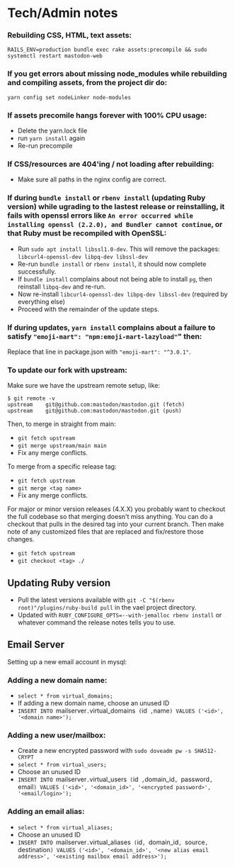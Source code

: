 # Tech/Admin notes

### Rebuilding CSS, HTML, text assets:

`RAILS_ENV=production bundle exec rake assets:precompile && sudo systemctl restart mastodon-web`


### If you get errors about missing node_modules while rebuilding and compiling assets, from the project dir do:

`yarn config set nodeLinker node-modules`


### If assets precomile hangs forever with 100% CPU usage:

- Delete the yarn.lock file
- run `yarn install` again
- Re-run precompile


### If CSS/resources are 404'ing / not loading after rebuilding:

- Make sure all paths in the nginx config are correct.


### If during `bundle install` or `rbenv install` (updating Ruby version) while ugrading to the lastest release or reinstalling, it fails with openssl errors like `An error occurred while installing openssl (2.2.0), and Bundler cannot continue`, or that Ruby must be recompiled with OpenSSL:

- Run `sudo apt install libssl1.0-dev`. This will remove the packages: `libcurl4-openssl-dev libpq-dev libssl-dev`
- Re-run `bundle install` or `rbenv install`, it should now complete successfully.
- If `bundle install` complains about not being able to install `pg`, then reinstall `libpq-dev` and re-run.
- Now re-install `libcurl4-openssl-dev libpq-dev libssl-dev` (required by everything else)
- Proceed with the remainder of the update steps.



### If during updates, `yarn install` complains about a failure to satisfy `"emoji-mart": "npm:emoji-mart-lazyload"`" then: 

Replace that line in package.json with `"emoji-mart": "^3.0.1"`.


### To update our fork with upstream:

Make sure we have the upstream remote setup, like:

```
$ git remote -v
upstream	git@github.com:mastodon/mastodon.git (fetch)
upstream	git@github.com:mastodon/mastodon.git (push)
```

Then, to merge in straight from main:

- `git fetch upstream`
- `git merge upstream/main main`
- Fix any merge conflicts.

To merge from a specific release tag:

- `git fetch upstream`
- `git merge <tag name>`
- Fix any merge conflicts.

For major or minor version releases (4.X.X) you probably want to checkout the full codebase so that merging doesn't miss
anything. You can do a checkout that pulls in the desired tag into your current branch. Then make note of any customized
files that are replaced and fix/restore those changes.

- `git fetch upstream`
- `git checkout <tag> ./`


## Updating Ruby version

- Pull the latest versions available with `git -C "$(rbenv root)"/plugins/ruby-build pull` in the vael project directory.
- Updated with `RUBY_CONFIGURE_OPTS=--with-jemalloc rbenv install` or whatever command the release notes tells you to use.


## Email Server

Setting up a new email account in mysql:

### Adding a new domain name:

- `select * from virtual_domains;`
- If adding a new domain name, choose an unused ID
- `INSERT INTO `mailserver`.`virtual_domains` (`id` ,`name`) VALUES ('<id>', '<domain name>');`

### Adding a new user/mailbox:

- Create a new encrypted password with `sudo doveadm pw -s SHA512-CRYPT`
- `select * from virtual_users;`
- Choose an unused ID
- `INSERT INTO `mailserver`.`virtual_users` (`id` ,`domain_id`, `password`, `email`) VALUES ('<id>', '<domain_id>', '<encrypted password>', '<email/login>');`

### Adding an email alias:

- `select * from virtual_aliases;`
- Choose an unused ID
- `INSERT INTO `mailserver`.`virtual_aliases` (`id`, `domain_id`, `source`, `destination`) VALUES ('<id>', '<domain_id>', '<new alias email address>', '<existing mailbox email address>');`

